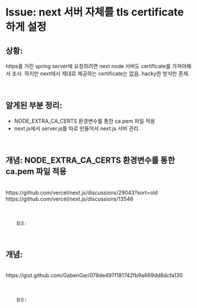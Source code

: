 <!--
author: Dailyscat
purpose: issue arrange
rules:
 (1) 헤더와 문단사이
    <br/>
    <br/>
 (2) 코드가 작성되는 부분은 >로 정리
 (3) 참조는 해당 내용 바로 아래
    <br/>
    <br/>
 (4) 명령어는 bold
 (5) 방안은 ## 안의 과정은 ###
-->

# Issue: next 서버 자체를 tls certificate 하게 설정

## 상황:
https를 가진 spring server에 요청하려면 next node 서버도 certificate를 가져야해서 조사. 하지만 next에서 제대로 제공하는 certificate는 없음. hacky한 방식만 존재.

<br/>

## 알게된 부분 정리:

- NODE_EXTRA_CA_CERTS 환경변수를 통한 ca.pem 파일 적용
- next.js에서 server.js를 따로 만들어서 next.js 서버 관리.

<br/>

## 개념: NODE_EXTRA_CA_CERTS 환경변수를 통한 ca.pem 파일 적용

<br/>
  https://github.com/vercel/next.js/discussions/29043?sort=old
  https://github.com/vercel/next.js/discussions/13546
<br/>
<br/>
<br/>

        참조:

<br/>

## 개념:

<br/>
  https://gist.github.com/GabenGar/078de497f181742fb9a669dd8dcfa130
<br/>
<br/>
<br/>

        참조:

<br/>
